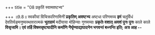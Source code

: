 +++
title = "08 प्रकृतिं स्वामवष्टभ्य"

+++
॥9.8॥ स्वकीयां विचित्रपरिणामिनीं **प्रकृतिम् अवष्टभ्य** अष्टधा परिणमय्य
**इमं** चतुर्विधं देवतिर्यङ्मनुष्यस्थावरात्मकं **भूतग्रामं** मदीयाया
मोहिन्याः गुणमय्याः **प्रकृतेः वशात् अवशं पुनः पुनः** काले काले
**विसृजामि। एवं तर्हि विषमसृष्ट्यादीनि कर्माणि नैर्घृण्याद्यापादनेन
भगवन्तं बध्नन्ति इति; अत्र आह --**
